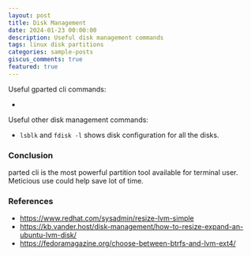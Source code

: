 ```yaml
---
layout: post
title: Disk Management
date: 2024-01-23 00:00:00
description: Useful disk management commands
tags: linux disk partitions
categories: sample-posts
giscus_comments: true
featured: true
---
```


Useful gparted cli commands:

- 

Useful other disk management commands:

- `lsblk` and `fdisk -l` shows disk configuration for all the disks.
### Conclusion

parted cli is the most powerful partition tool available for terminal user. Meticious use could help save lot of time.

### References

- https://www.redhat.com/sysadmin/resize-lvm-simple
- https://kb.vander.host/disk-management/how-to-resize-expand-an-ubuntu-lvm-disk/
- https://fedoramagazine.org/choose-between-btrfs-and-lvm-ext4/
